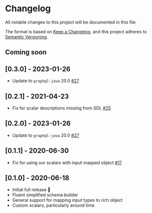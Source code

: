 # Changelog
All notable changes to this project will be documented in this file.

The format is based on [Keep a Changelog](https://keepachangelog.com/en/1.0.0/),
and this project adheres to [Semantic Versioning](https://semver.org/spec/v2.0.0.html).

## Coming soon

## [0.3.0] - 2023-01-26
- Update to `graphql-java` 20.0 [#27](https://github.com/newrelic/newrelic-graphql-java-core/pull/27)

## [0.2.1] - 2021-04-23

- Fix for scalar descriptions missing from SDL [#25](https://github.com/newrelic/newrelic-graphql-java-core/pull/25)

## [0.2.0] - 2023-01-26
- Update to `graphql-java` 20.0 [#27](https://github.com/newrelic/newrelic-graphql-java-core/pull/27)

## [0.1.1] - 2020-06-30
- Fix for using our scalars with input mapped object [#17](https://github.com/newrelic/newrelic-graphql-java-core/pull/17)

## [0.1.0] - 2020-06-18
- Initial full release :tada:
- Fluent simplified schema builder
- General support for mapping input types to rich object
- Custom scalars, particularly around time
